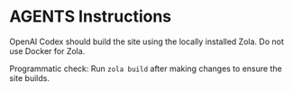 # AGENTS Instructions

OpenAI Codex should build the site using the locally installed Zola.
Do not use Docker for Zola.

Programmatic check:
Run `zola build` after making changes to ensure the site builds.
